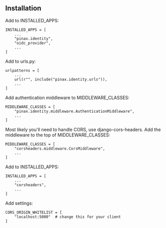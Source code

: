 ## Installation

Add to INSTALLED_APPS:

    INSTALLED_APPS = [
        ...
        "pinax.identity",
        "oidc_provider",
        ...
    ]

Add to urls.py:

    urlpatterns = [
        ...
        url(r"", include("pinax.identity.urls")),
        ...
    ]

Add authentication middleware to MIDDLEWARE_CLASSES:

    MIDDLEWARE_CLASSES = [
        "pinax.identity.middleware.AuthenticationMiddleware",
        ...
    ]

Most likely you'll need to handle CORS, use django-cors-headers. Add the
middleware to the top of MIDDLEWARE_CLASSES:

    MIDDLEWARE_CLASSES = [
        "corsheaders.middleware.CorsMiddleware",
        ...
    ]

Add to INSTALLED_APPS:

    INSTALLED_APPS = [
        ...
        "corsheaders",
        ...
    ]

Add settings:

    CORS_ORIGIN_WHITELIST = [
        "localhost:5000"  # change this for your client
    ]
